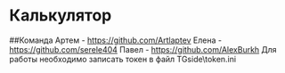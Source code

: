 # Калькулятор
##Команда
Артем - https://github.com/Artlaptev Елена - https://github.com/serele404 Павел - https://github.com/AlexBurkh
Для работы необходимо записать токен в файл TGside\token.ini
